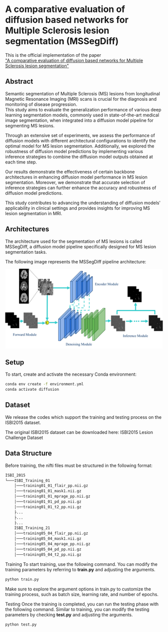 # A comparative evaluation of diffusion based networks for Multiple Sclerosis lesion segmentation (MSSegDiff)

This is the official implementation of the paper   
["A comparative evaluation of diffusion based networks for Multiple Sclerosis lesion segmentation"]()

## Abstract
Semantic segmentation of Multiple Sclerosis (MS) lesions from longitudinal Magnetic Resonance Imaging (MRI) scans is crucial for the diagnosis and monitoring of disease progression.  
This study aims to evaluate the generalization performance of various deep learning segmentation models, commonly used in state-of-the-art medical image segmentation, when integrated into a diffusion model pipeline for segmenting MS lesions.

Through an extensive set of experiments, we assess the performance of diffusion models with different architectural configurations to identify the optimal model for MS lesion segmentation. Additionally, we explored the robustness of diffusion model predictions by implementing various inference strategies to combine the diffusion model outputs obtained at each time step.

Our results demonstrate the effectiveness of certain backbone architectures in enhancing diffusion model performance in MS lesion segmentation. Moreover, we demonstrate that accurate selection of inference strategies can further enhance the accuracy and robustness of diffusion model predictions.

This study contributes to advancing the understanding of diffusion models' applicability in clinical settings and provides insights for improving MS lesion segmentation in MRI.

## Architectures
The architecture used for the segmentation of MS lesions is called MSSegDiff, a diffusion model pipeline specifically designed for MS lesion segmentation tasks.

The following image represents the MSSegDiff pipeline architecture:

![alt text](./pipeline/pipeline.png)

## Setup

To start, create and activate the necessary Conda environment:

```bash
conda env create -f environment.yml
conda activate diffusion
```

## Dataset
We release the codes which support the training and testing process on the ISBI2015 dataset.

The original ISBI2015 dataset can be downloaded here:
ISBI2015 Lesion Challenge Dataset

## Data Structure
Before training, the nifti files must be structured in the following format:


```bash
ISBI_2015
└───ISBI_Training_01
    │───training01_01_flair_pp.nii.gz
    │───training01_01_mask1.nii.gz
    │───training01_01_mprage_pp.nii.gz
    │───training01_01_pd_pp.nii.gz
    │───training01_01_t2_pp.nii.gz
    ├...
    ├...
    ├...
    ISBI_Training_21
    │───training05_04_flair_pp.nii.gz
    │───training05_04_mask1.nii.gz
    │───training05_04_mprage_pp.nii.gz
    │───training05_04_pd_pp.nii.gz
    │───training05_04_t2_pp.nii.gz
```

Training
To start training, use the following command. You can modify the training parameters by referring to **train.py** and adjusting the arguments.

```bash
python train.py
```

Make sure to explore the argument options in train.py to customize the training process, such as batch size, learning rate, and number of epochs.

Testing
Once the training is completed, you can run the testing phase with the following command. Similar to training, you can modify the testing parameters by checking **test.py** and adjusting the arguments.

```bash
python test.py
```

